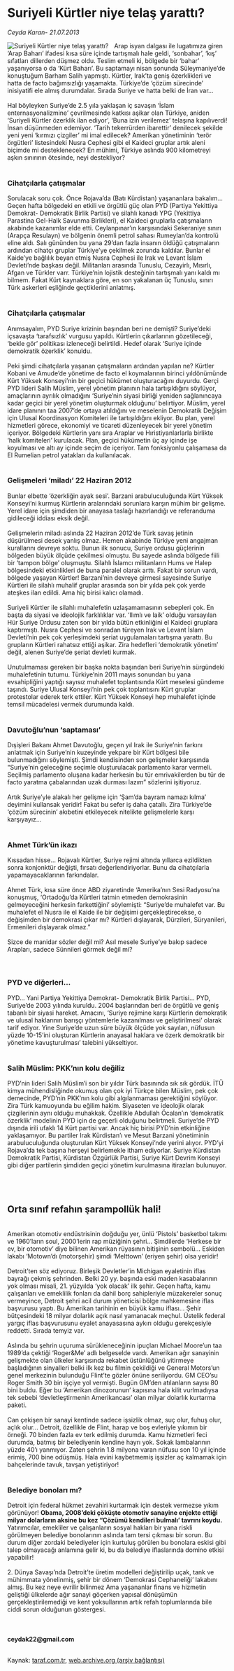 # Suriyeli Kürtler niye telaş yarattı?

*Ceyda Karan- 21.07.2013*

<div class="yazi"><img align="left" alt="Suriyeli Kürtler niye telaş yarattı?" border="0" src="http://www.taraf.com.tr/fotoraflar/makaleler/suriyeli-kurtler-niye-telas-yaratti_3869_orijinal.jpg" style="border-right-width:10px; border-color:#FFFFFF"/>Arap isyan dalgası ile lugatımıza giren ‘Arap Baharı’ ifadesi kısa süre içinde tartışmalı hale geldi, ‘sonbahar’, ‘kış’ sıfatları dillerden düşmez oldu. Teslim etmeli ki, bölgede bir ‘bahar’ yaşanıyorsa o da ‘Kürt Baharı’. Bu saptamayı nisan sonunda Süleymaniye’de konuştuğum Barham Salih yapmıştı. Kürtler, Irak’ta geniş özerklikleri ve hatta de facto bağımsızlığı yaşamakta. Türkiye’de ‘çözüm sürecinde’ inisiyatifi ele almış durumdalar. Sırada Suriye ve hatta belki de İran var...<br/><br/>Hal böyleyken Suriye’de 2.5 yıla yaklaşan iç savaşın ‘İslam enternasyonalizmine’ çevrilmesinde katkısı aşikar olan Türkiye, aniden ‘Suriyeli Kürtler özerklik ilan ediyor’, ‘Buna izin verilemez’ telaşına kapılıverdi! İnsan düşünmeden edemiyor. ‘Tarih tekerrürden ibarettir’ denilecek şekilde yeni yeni ‘kırmızı çizgiler’ mi imal edilecek? Amerikan yönetiminin ‘terör örgütleri’ listesindeki Nusra Cephesi gibi el Kaideci gruplar artık aleni biçimde mi desteklenecek? En mühimi, Türkiye aslında 900 kilometreyi aşkın sınırının ötesinde, neyi destekliyor?<br/><br/>
<h3>Cihatçılarla çatışmalar</h3>Sorulacak soru çok. Önce Rojava’da (Batı Kürdistan) yaşananlara bakalım... Geçen hafta bölgedeki en etkili ve örgütlü güç olan PYD (Partiya Yekittiya Demokrat- Demokratik Birlik Partisi) ve silahlı kanadı YPG (Yekittiya Parastina Gel-Halk Savunma Birlikleri), el Kaideci gruplarla çatışmaların akabinde kazanımlar elde etti. Ceylanpınar’ın karşısındaki Sekeraniye sınırı (Arapça Resulayn) ve bölgenin önemli petrol sahası Rumeylan’da kontrolü eline aldı. Salı gününden bu yana 29’dan fazla insanın öldüğü çatışmaların ardından cihatçı gruplar Türkiye’ye çekilmek zorunda kaldılar. Bunlar el Kaide’ye bağlılık beyan etmiş Nusra Cephesi ile Irak ve Levant İslam Devleti’nde başkası değil. Militanları arasında Tunuslu, Cezayirlı, Mısırlı, Afgan ve Türkler varr. Türkiye’nin lojistik desteğinin tartışmalı yanı kaldı mı bilmem. Fakat Kürt kaynaklara göre, en son yakalanan üç Tunuslu, sınırı Türk askerleri eşliğinde geçtiklerini anlatmış.<br/><br/>
<h3>Cihatçılarla çatışmalar</h3>Anımsayalım, PYD Suriye krizinin başından beri ne demişti? Suriye’deki içsavaşta ‘tarafsızlık’ vurgusu yapıldı. Kürtlerin çıkarlarının gözetileceği, ‘bekle gör’ politikası izleneceği belirtildi. Hedef olarak ‘Suriye içinde demokratik özerklik’ konuldu.<br/><br/>Peki şimdi cihatçılarla yaşanan çatışmaların ardından yapılan ne? Kürtler Kobani ve Amude’de yönetime de facto el koymalarının birinci yıldönümünde Kürt Yüksek Konseyi’nin bir geçici hükümet oluşturacağını duyurdu. Gerçi PYD lideri Salih Müslim, yerel yönetim planının hala tartışıldığını söylüyor, amaçlarının ayrılık olmadığını ‘Suriye’nin siyasi birliği yeniden sağlanıncaya kadar geçici bir yerel yönetim oluşturmak olduğunu’ belirtiyor. Müslim, yerel idare planının taa 2007’de ortaya atıldığını ve meselenin Demokratik Değişim için Ulusal Koordinasyon Komiteleri ile tartışıldığını ekliyor. Bu plan, yerel hizmetleri görece, ekonomiyi ve ticareti düzenleyecek bir yerel yönetim içeriyor. Bölgedeki Kürtlerin yanı sıra Araplar ve Hıristiyanlarlarla birlikte ‘halk komiteleri’ kurulacak. Plan, geçici hükümetin üç ay içinde işe koyulması ve altı ay içinde seçim de içeriyor. Tam fonksiyonlu çalışamasa da El Rumelian petrol yatakları da kullanılacak.<br/><br/>
<h3>Gelişmeleri ‘miladı’ 22 Haziran 2012</h3>Bunlar elbette ‘özerkliğin ayak sesi’. Barzani arabuluculuğunda Kürt Yüksek Konseyi’ni kurmuş Kürtlerin aralarındaki sorunlara karşın mühim bir gelişme. Yerel idare için şimdiden bir anayasa taslağı hazırlandığı ve referanduma gidileceği iddiası eksik değil.<br/><br/>Gelişmelerin miladı aslında 22 Haziran 2012’de Türk savaş jetinin düşürülmesi desek yanlış olmaz. Hemen akabinde Türkiye yeni angajman kurallarını devreye soktu. Bunun ilk sonucu, Suriye ordusu güçlerinin bölgeden büyük ölçüde çekilmesi olmuştu. Bu sayede aslında bölgede fiili bir ‘tampon bölge’ oluşmuştu. Silahlı İslamcı militanların Hums ve Halep bölgesindeki etkinlikleri de buna paralel olarak arttı. Fakat bir sorun vardı, bölgede yaşayan Kürtler! Barzani’nin devreye girmesi sayesinde Suriye Kürtleri ile silahlı muhalif gruplar arasında son bir yılda pek çok yerde ateşkes ilan edildi. Ama hiç birisi kalıcı olamadı.<br/><br/>Suriyeli Kürtler ile silahlı muhalefetin uzlaşamamasının sebepleri çok. En başta da siyasi ve ideolojik farklılıklar var. ‘Ilımlı ve laik’ olduğu varsayılan Hür Suriye Ordusu zaten son bir yılda bütün etkinliğini el Kaideci gruplara kaptırmıştı. Nusra Cephesi ve sonradan türeyen Irak ve Levant İslam Devleti’nin pek çok yerleşimdeki şeriat uygulamaları tartışma yarattı. Bu grupların Kürtleri rahatsız ettiği aşikar. Zira hedefleri ‘demokratik yönetim’ değil, alenen Suriye’de şeriat devleti kurmak.<br/><br/>Unutulmaması gereken bir başka nokta başından beri Suriye’nin sürgündeki muhalefetinin tutumu. Türkiye’nin 2011 mayıs sonundan bu yana evsahipliğini yaptığı sayısız muhalefet toplantısında Kürt meselesi gündeme taşındı. Suriye Ulusal Konseyi’nin pek çok toplantısını Kürt gruplar protestolar ederek terk ettiler. Kürt Yüksek Konseyi hep muhalefet içinde temsil mücadelesi vermek durumunda kaldı.<br/><br/>
<h3>Davutoğlu’nun ‘saptaması’</h3>Dışişleri Bakanı Ahmet Davutoğlu, geçen yıl Irak ile Suriye’nin farkını anlatmak için Suriye’nin kuzeyinde yekpare bir Kürt bölgesi bile bulunmadığını söylemişti. Şimdi kendisinden son gelişmeler karşısında “Suriye’nin geleceğine seçimle oluşturulacak parlamento karar vermeli. Seçilmiş parlamento oluşana kadar herkesin bu tür emrivakilerden bu tür de facto yaratma çabalarından uzak durması lazım” sözlerini işitiyoruz.<br/><br/>Artık Suriye’yle alakalı her gelişme için ‘Şam’da bayram namazı kılma’ deyimini kullansak yeridir! Fakat bu sefer iş daha çatallı. Zira Türkiye’de ‘çözüm sürecinin’ akıbetini etkileyecek nitelikte gelişmelerle karşı karşıyayız...<br/><br/>
<h3>Ahmet Türk’ün ikazı</h3>Kıssadan hisse... Rojavalı Kürtler, Suriye rejimi altında yıllarca ezildikten sonra konjonktür değişti, fırsatı değerlendiriyorlar. Bunu da cihatçılarla yapamayacaklarının farkındalar.<br/><br/>Ahmet Türk, kısa süre önce ABD ziyaretinde ‘Amerika’nın Sesi Radyosu’na konuşmuş, ‘Ortadoğu’da Kürtleri tatmin etmeden demokrasinin gelmeyeceğini herkesin farkettiğini’ söylemişti: “Suriye’de muhalefet var. Bu muhalefet el Nusra ile el Kaide ile bir değişimi gerçekleştirecekse, o değişimden bir demokrasi çıkar mı? Kürtleri dışlayarak, Dürzileri, Süryanileri, Ermenileri dışlayarak olmaz.”<br/><br/>Sizce de manidar sözler değil mi? Asıl mesele Suriye’ye bakıp sadece Arapları, sadece Sünnileri görmek değil mi?<br/><br/><br/>
<h3>PYD ve diğerleri...</h3>PYD... Yani Partiya Yekittiya Demokrat- Demokratik Birlik Partisi... PYD, Suriye’de 2003 yılında kuruldu. 2004 başlarından beri de örgütlü ve geniş tabanlı bir siyasi hareket. Amacını, ‘Suriye rejimine karşı Kürtlerin demokratik ve ulusal haklarının barışçı yöntemlerle kazanılması ve geliştirilmesi’ olarak tarif ediyor. Yine Suriye’de uzun süre büyük ölçüde yok sayılan, nüfusun yüzde 10-15’ini oluşturan Kürtlerin anayasal haklara ve özerk demokratik bir yönetime kavuşturulması’ talebini yükseltiyor.<br/><br/>
<h3>Salih Müslim: PKK’nın kolu değiliz</h3>PYD’nin lideri Salih Müslim’i son bir yıldır Türk basınında sık sık gördük. İTÜ kimya mühendisliğinde okumuş olan çok iyi Türkçe bilen Müslim, pek çok demecinde, PYD’nin PKK’nın kolu gibi algılanmaması gerektiğini söylüyor. Zira Türk kamuoyunda bu eğilim hakim. Siyaseten ve ideolojik olarak çizgilerinin aynı olduğu muhakkak. Özellikle Abdullah Öcalan’ın ‘demokratik özerklik’ modelinin PYD için de geçerli olduğunu belirtmeli. Suriye’de PYD dışında irili ufaklı 14 Kürt partisi var. Ancak hiç birisi PYD’nin etkinliğine yaklaşamıyor. Bu partiler Irak Kürdistan’ı ve Mesut Barzani yönetiminin arabuluculuğunda oluşturulan Kürt Yüksek Konseyi’nde yerini alıyor. PYD’yi Rojava’da tek başına herşeyi belirlemekle itham ediyorlar. Suriye Kürdistan Demokratik Partisi, Kürdistan Özgürlük Partisi, Suriye Kürt Devrim Konseyi gibi diğer partilerin şimdiden geçici yönetim kurulmasına itirazları bulunuyor.<br/><br/><br/><br/>
<h2>Orta sınıf refahın şarampollük hali!</h2><br/>Amerikan otomotiv endüstrisinin doğduğu yer, ünlü ‘Pistols’ basketbol takımı ve 1960’ların soul, 2000’lerin rap müziğinin şehri... Şimdilerde ‘Herkese bir ev, bir otomotiv’ diye bilinen Amerikan rüyasının bitişinin sembolü... Eskiden lakabı ‘Motown’dı (motorşehir) şimdi ‘Melttown’ (eriyen şehir) olsa yeridir!<br/><br/>Detroit’ten söz ediyoruz. Birleşik Devletler’in Michigan eyaletinin iflas bayrağı çekmiş şehrinden. Belki 20 yy. başında eski maden kasabalarının yok olması misali, 21. yüzyılda ‘yok olacak’ ilk şehir. Geçen hafta, kamu çalışanları ve emeklilik fonları da dahil borç sahipleriyle müzakereler sonuç vermeyince, Detroit şehri acil durum yöneticisi bölge mahkemesine iflas başvurusu yaptı. Bu Amerikan tarihinin en büyük kamu iflası... Şehir bütçesindeki 18 milyar dolarlık açık nasıl yamanacak meçhul. Üstelik federal yargıç iflas başvurusunu eyalet anayasasına aykırı olduğu gerekçesiyle reddetti. Sırada temyiz var.<br/><br/>Aslında bu şehrin uçuruma sürükleneceğinin ipuçları Michael Moore’un taa 1989’da çektiği ‘Roger&amp;Me’ adlı belgeselde vardı. Amerikan ağır sanayinin gelişmekte olan ülkeler karşısında rekabet üstünlüğünü yitirmeye başladığının sinyalleri belki ilk kez bu filmin çekildiği ve General Motors’un genel merkezinin bulunduğu Flint’te gözler önüne seriliyordu. GM CEO’su Roger Smith 30 bin işçiye yol vermişti. Bugün GM’den atılanların sayısı 80 bini buldu. Eğer bu ‘Amerikan dinozorunun’ kapısına hala kilit vurlmadıysa tek sebebi ‘devletleştirmenin Amerikancası’ olan milyar dolarlık kurtarma paketi.<br/><br/>Can çekişen bir sanayi kentinde sadece işsizlik olmaz, suç olur, fuhuş olur, açlık olur... Detroit, özellikle de Flint, harap ve boş evleriyle yıkımın bir örneği. 70 binden fazla ev terk edilmiş durumda. Kamu hizmetleri feci durumda, batmış bir belediyenin kendine hayrı yok. Sokak lambalarının yüzde 40’ı yanmıyor. Zaten şehrin 1.8 milyona varan nüfusu son 10 yıl içinde erimiş, 700 bine odüşmüş. Hala evini kaybetmemiş işsizler aç kalmamak için bahçelerinde tavuk, tavşan yetiştiriyor!<br/><br/>
<h3>Belediye bonoları mı?</h3>Detroit için federal hükmet zevahiri kurtarmak için destek vermezse yıkım görünüyor! <strong>Obama, 2008’deki çöküşte otomotiv sanayine enjekte ettiği milyar dolarların aksine bu kez “Çözümü kendileri bulmalı’ tavrını koydu.</strong> Yatırımcılar, emekliler ve çalışanların sosyal hakları bir yana riskli görülmeyen belediye bonolarının aslında tam tersi çıkması bir sorun. Bu durum diğer zordaki belediyeler için kurtuluş görülen bu bonolara eskisi gibi talep olmayacağı anlamına gelir ki, bu da belediye iflaslarında domino etkisi yapabilir!<br/><br/>2. Dünya Savaşı’nda Detroit’te üretim modelleri değiştirilip uçak, tank ve mühimmata yönelinmiş, şehir bir dönem ‘Demokrasi Cephaneliği’ lakabını almış. Bu kez neye evrilir bilinmez Ama yaşananlar finans ve hizmetin geliştiği ülkelerde ağır sanayi göçerken yapısal dönüşümün gerçekleştirilemediği ve kent yoksullarının artık refah toplumlarında bile ciddi sorun olduğunun göstergesi.<br/><br/><br/><br/><b>ceydak22@gmail.com</b><br/><br/>
</div>

Kaynak: [taraf.com.tr](http://www.taraf.com.tr:80/ceyda-karan/makale-suriyeli-kurtler-niye-telas-yaratti.htm), [web.archive.org (arşiv bağlantısı)](http://web.archive.org/web/20130722175251/http://www.taraf.com.tr:80/ceyda-karan/makale-suriyeli-kurtler-niye-telas-yaratti.htm)

